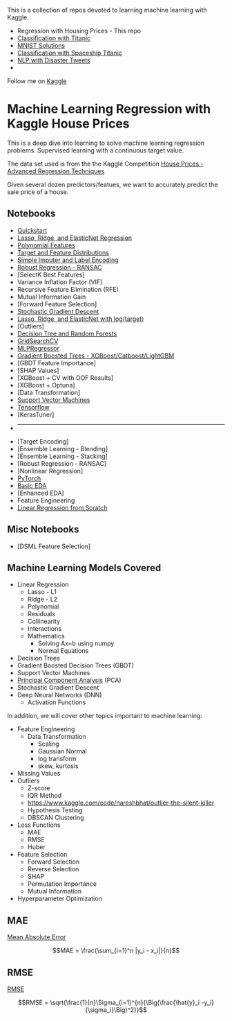 This is a collection of repos devoted to learning machine learning with Kaggle.  

- Regression with Housing Prices - This repo
- [Classification with Titanic](../ml-kaggle-titanic/README.md)
- [MNIST Solutions](../ml-mnist-kaggle-digit-recognizer)
- [Classification with Spaceship Titanic](../ml-kaggle-spaceship-titanic)
- [NLP with Disaster Tweets](ml-nlp-kaggle-disaster-tweets)
- 

Follow me on [Kaggle](https://www.kaggle.com/mmellinger66/)

# Machine Learning Regression with Kaggle House Prices

This is a deep dive into learning to solve machine learning regression problems.  Supervised learning with a continuous target value.

The data set used is from the the Kaggle Competition [House Prices - Advanced Regression Techniques](https://www.kaggle.com/competitions/house-prices-advanced-regression-techniques)

Given several dozen predictors/featues, we want to accurately predict the sale price of a house.

## Notebooks

- [Quickstart](house-prices-quickstart.ipynb)
- [Lasso, Ridge, and ElasticNet Regression](house-prices-lasso-and-ridge.ipynb)
- [Polynomial Features](house-prices-polynomial.ipynb)
- [Target and Feature Distributions](house-prices-target-feature-distributions.ipynb)
- [Simple Imputer and Label Encoding](house-prices-simple-imputer.ipynb)
- [Robust Regression - RANSAC](house-prices-robust-regression.ipynb)
- [SelectK Best Features]
- Variance Inflation Factor (VIF)
- Recursive Feature Elimination (RFE)
- Mutual Information Gain
- [Forward Feature Selection]
- [Stochastic Gradient Descent](house-prices-sgd.ipynb)
- [Lasso, Ridge, and ElasticNet with log(target)](house-prices-lasso-ridge-log-target.ipynb)
- [Outliers]
- [Decision Tree and Random Forests](house-prices-decision-tree-and-random-forest.ipynb)
- [GridSearchCV](house-prices-rf-gridsearchcv.ipynb)
- [MLPRegressor](house-prices-mlpregressor.ipynb)
- [Gradient Boosted Trees - XGBoost/Catboost/LightGBM](house-prices-xgboost.ipynb)
- [GBDT Feature Importance]
- [SHAP Values]
- [XGBoost + CV with OOF Results]
- [XGBoost + Optuna]
- [Data Transformation]
- [Support Vector Machines](house-prices-support-vector-regression.ipynb)
- [Tensorflow](house-prices-tensorflow.ipynb)
- [KerasTuner]
- ***
- [Target Encoding]
- [Ensemble Learning - Blending]
- [Ensemble Learning - Stacking]
- [Robust Regression - RANSAC]
- [Nonlinear Regression]
- [PyTorch](house-prices-pytorch.ipynb)
- [Basic EDA](house-prices-eda.ipynb)
- [Enhanced EDA]
- Feature Engineering
- [Linear Regression from Scratch](house-prices-lr-from-scratch.ipynb)

## Misc Notebooks

- [DSML Feature Selection]


## Machine Learning Models Covered

- Linear Regression
  - Lasso - L1
  - Ridge - L2
  - Polynomial
  - Residuals
  - Collinearity
  - Interactions
  - Mathematics
    - Solving Ax=b using numpy
    - Normal Equations
- Decision Trees  
- Gradient Boosted Decision Trees (GBDT)
- Support Vector Machines
- [Principal Component Analysis](pca.md) (PCA)
- Stochastic Gradient Descent
- Deep Neural Networks (DNN)
  - Activation Functions

In addition, we will cover other topics important to machine learning:

- Feature Engineering
  - Data Transformation
    - Scaling
    - Gaussian Normal
    - log transform
    - skew, kurtosis
- Missing Values
- Outliers
  - Z-score
  - IQR Method
  - https://www.kaggle.com/code/nareshbhat/outlier-the-silent-killer
  - Hypothesis Testing
  - DBSCAN Clustering
- Loss Functions
  - MAE
  - RMSE
  - Huber
- Feature Selection
  - Forward Selection
  - Reverse Selection
  - SHAP
  - Permutation Importance
  - Mutual Information
- Hyperparameter Optimization

## MAE


[Mean Absolute Error](https://scikit-learn.org/stable/modules/generated/sklearn.metrics.mean_absolute_error.html)

$$MAE = \frac{\sum_{i=1}^n |y_i - x_i|}{n}$$

## RMSE

[RMSE](https://en.wikipedia.org/wiki/Root-mean-square_deviation)

$$RMSE = \sqrt{\frac{1}{n}\Sigma_{i=1}^{n}{\Big(\frac{\hat{y}_i -y_i}{\sigma_i}\Big)^2}}$$

